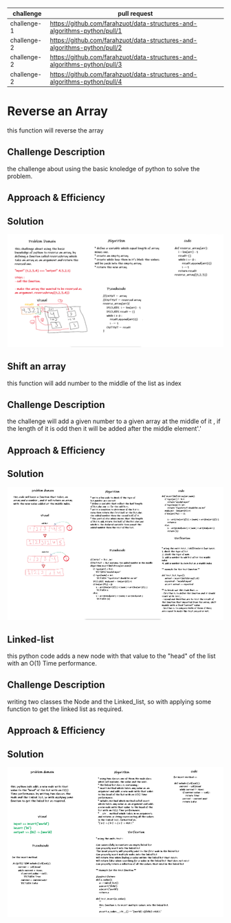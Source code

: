 |challenge|pull request|
|---|---|
|challenge-1|https://github.com/farahzuot/data-structures-and-algorithms-python/pull/1|
|challenge-2|https://github.com/farahzuot/data-structures-and-algorithms-python/pull/2|
|challenge-2|https://github.com/farahzuot/data-structures-and-algorithms-python/pull/3|
|challenge-2|https://github.com/farahzuot/data-structures-and-algorithms-python/pull/4|


# Reverse an Array

this function will reverse the array

## Challenge Description

the challenge about using the basic knoledge of python to solve the problem.

## Approach & Efficiency
<!-- What approach did you take? Why? What is the Big O space/time for this approach? -->

## Solution

![whiteboard](data_structures_and_algorithms/assets/array-reverse.png)


## Shift an array

this function will add number to the middle of the list as index

## Challenge Description

the challenge will add a given number to a given array at the middle of it , if the length of it is odd then it will be added after the middle element'.'

## Approach & Efficiency
<!-- What approach did you take? Why? What is the Big O space/time for this approach? -->

## Solution

![whiteboard](data_structures_and_algorithms/assets/array-shift.png)


## Linked-list

this python code adds a new node with that value to the "head" of the list with an O(1) Time performance.

## Challenge Description

writing two classes the Node and the Linked_list, so with applying some function to get the linked list as required.

## Approach & Efficiency
<!-- What approach did you take? Why? What is the Big O space/time for this approach? -->

## Solution

![whiteboard](data_structures_and_algorithms/assets/linked-list.png)
